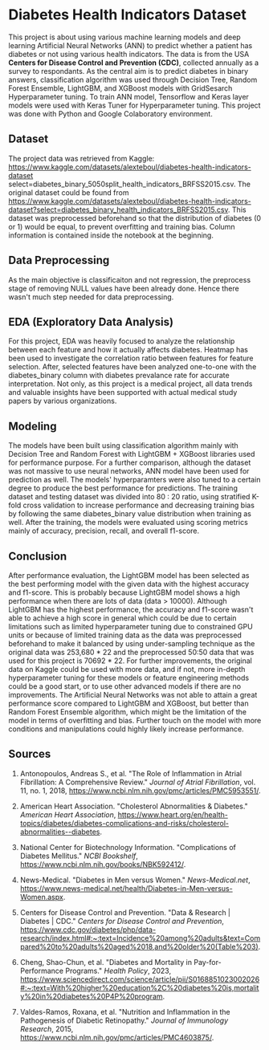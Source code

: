 # Diabetes Health Indicators Dataset

This project is about using various machine learning models and deep learning Artificial Neural Networks (ANN) to predict whether a patient has diabetes or not using various health indicators. The data is from the USA **Centers for Disease Control and Prevention (CDC)**, collected annually as a survey to respondants. As the central aim is to predict diabetes in binary answers, classification algorithm was used through Decision Tree, Random Forest Ensemble, LightGBM, and XGBoost models with GridSesarch Hyperparameter tuning. To train ANN model, Tensorflow and Keras layer models were used with Keras Tuner for Hyperparameter tuning. This project was done with Python and Google Colaboratory environment. 

## Dataset

The project data was retrieved from Kaggle: https://www.kaggle.com/datasets/alexteboul/diabetes-health-indicators-dataset select=diabetes_binary_5050split_health_indicators_BRFSS2015.csv. The original dataset could be found from https://www.kaggle.com/datasets/alexteboul/diabetes-health-indicators-dataset?select=diabetes_binary_health_indicators_BRFSS2015.csv. This dataset was preprocessed beforehand so that the distribution of diabetes (0 or 1) would be equal, to prevent overfitting and training bias. Column information is contained inside the notebook at the beginning. 

## Data Preprocessing 

As the main objective is classificaiton and not regression, the preprocess stage of removing NULL values have been already done. Hence there wasn't much step needed for data preprocessing. 

## EDA (Exploratory Data Analysis)

For this project, EDA was heavily focused to analyze the relationship between each feature and how it actually affects diabetes. Heatmap has been used to investigate the correlation ratio between features for feature selection. After, selected features have been analyzed one-to-one with the diabetes_binary column with diabetes prevalance rate for accurate interpretation. Not only, as this project is a medical project, all data trends and valuable insights have been supported with actual medical study papers by various organizations. 

## Modeling

The models have been built using classification algorithm mainly with Decision Tree and Random Forest with LightGBM + XGBoost libraries used for performance purpose. For a further comparison, although the dataset was not massive to use neural networks, ANN model have been used for prediction as well. The models' hyperparamters were also tuned to a certain degree to produce the best performance for predictions. The training dataset and testing dataset was divided into 80 : 20 ratio, using stratified K-fold cross validation to increase performance and decreasing training bias by following the same diabetes_binary value distribution when training as well. After the training, the models were evaluated using scoring metrics mainly of accuracy, precision, recall, and overall f1-score. 

## Conclusion

After performance evaluation, the LightGBM model has been selected as the best performing model with the given data with the highest accuracy and f1-score. This is probably because LightGBM model shows a high performance when there are lots of data (data > 10000). Although LightGBM has the highest performance, the accuracy and f1-score wasn't able to achieve a high score in general which could be due to certain limitations such as limited hyperparameter tuning due to constrained GPU units or because of limited training data as the data was preprocessed beforehand to make it balanced by using under-sampling technique as the original data was 253,680 * 22 and the preprocessed 50:50 data that was used for this project is 70692 * 22. For further improvements, the original data on Kaggle could be used with more data, and if not, more in-depth hyperparameter tuning for these models or feature engineering methods could be a good start, or to use other advanced models if there are no improvements. The Artificial Neural Networks was not able to attain a great performance score compared to LightGBM and XGBoost, but better than Random Forest Ensemble algorithm, which might be the limitation of the model in terms of overfitting and bias. Further touch on the model with more conditions and manipulations could highly likely increase performance. 

## Sources

1. Antonopoulos, Andreas S., et al. "The Role of Inflammation in Atrial Fibrillation: A Comprehensive Review." *Journal of Atrial Fibrillation*, vol. 11, no. 1, 2018, https://www.ncbi.nlm.nih.gov/pmc/articles/PMC5953551/.

2. American Heart Association. "Cholesterol Abnormalities & Diabetes." *American Heart Association*, https://www.heart.org/en/health-topics/diabetes/diabetes-complications-and-risks/cholesterol-abnormalities--diabetes.

3. National Center for Biotechnology Information. "Complications of Diabetes Mellitus." *NCBI Bookshelf*, https://www.ncbi.nlm.nih.gov/books/NBK592412/.

4. News-Medical. "Diabetes in Men versus Women." *News-Medical.net*, https://www.news-medical.net/health/Diabetes-in-Men-versus-Women.aspx.

5. Centers for Disease Control and Prevention. "Data & Research | Diabetes | CDC." *Centers for Disease Control and Prevention*, https://www.cdc.gov/diabetes/php/data-research/index.html#:~:text=Incidence%20among%20adults&text=Compared%20to%20adults%20aged%2018,and%20older%20(Table%203).

6. Cheng, Shao-Chun, et al. "Diabetes and Mortality in Pay-for-Performance Programs." *Health Policy*, 2023, https://www.sciencedirect.com/science/article/pii/S0168851023002026#:~:text=With%20higher%20education%2C%20diabetes%20is,mortality%20in%20diabetes%20P4P%20program.

7. Valdes-Ramos, Roxana, et al. "Nutrition and Inflammation in the Pathogenesis of Diabetic Retinopathy." *Journal of Immunology Research*, 2015, https://www.ncbi.nlm.nih.gov/pmc/articles/PMC4603875/.
